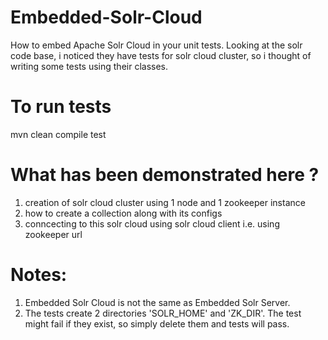 # Embedded-Solr-Cloud
How to embed Apache Solr Cloud in your unit tests. 
Looking at the solr code base, i noticed they have tests for solr cloud cluster, so i thought of writing some tests using their classes.

# To run tests
mvn clean compile test

# What has been demonstrated here ?

1. creation of solr cloud cluster using 1 node and 1 zookeeper instance
2. how to create a collection along with its configs
3. conncecting to this solr cloud using solr cloud client i.e. using zookeeper url


# Notes:
1. Embedded Solr Cloud is not the same as Embedded Solr Server.
2. The tests create 2 directories 'SOLR_HOME' and 'ZK_DIR'. The test might fail if they exist, so simply delete them and tests will pass.
